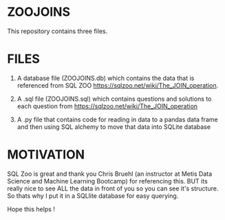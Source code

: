 # ZOOJOINS

This repository contains three files. 


# FILES 

1. A database file (ZOOJOINS.db) which contains the data that is referenced from 
  SQL ZOO https://sqlzoo.net/wiki/The_JOIN_operation. 

2. A .sql file (ZOOJOINS.sql) which contains questions and solutions to each question from          https://sqlzoo.net/wiki/The_JOIN_operation

3. A .py file that contains code for reading in data to a pandas data frame and then using SQL alchemy to   move that data into SQLite database

# MOTIVATION 

SQL Zoo is great and thank you Chris Bruehl (an instructor at Metis Data Science and Machine Learning Bootcamp) for referencing this. BUT its really nice to see ALL the data in front of you so you can see it's structure. So thats why I put it in a SQLlite database for easy querying. 

Hope this helps ! 




